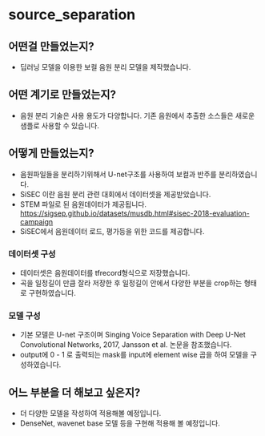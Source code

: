 # source_separation

## 어떤걸 만들었는지?
* 딥러닝 모델을 이용한 보컬 음원 분리 모델을 제작했습니다.

## 어떤 계기로 만들었는지?
* 음원 분리 기술은 사용 용도가 다양합니다. 기존 음원에서 추출한 소스들은 새로운 샘플로 사용할 수 있습니다.

## 어떻게 만들었는지?
* 음원파일들을 분리하기위해서 U-net구조를 사용하여 보컬과 반주를 분리하였습니다.
* SiSEC 이란 음원 분리 관련 대회에서 데이터셋을 제공받았습니다. 
* STEM 파일로 된 음원데이터가 제공됩니다. <https://sigsep.github.io/datasets/musdb.html#sisec-2018-evaluation-campaign>
* SiSEC에서 음원데이터 로드, 평가등을 위한 코드를 제공합니다.

### 데이터셋 구성
* 데이터셋은 음원데이터를 tfrecord형식으로 저장했습니다.
* 곡을 일정길이 만큼 잘라 저장한 후 일정길이 안에서 다양한 부분을 crop하는 형태로 구현하였습니다.

### 모델 구성
* 기본 모델은 U-net 구조이며 Singing Voice Separation with Deep U-Net Convolutional Networks, 2017, Jansson et al. 논문을 참조했습니다. 
* output에 0 - 1 로 출력되는 mask를 input에 element wise 곱을 하여 모델을 구성하였습니다. 

## 어느 부분을 더 해보고 싶은지?
* 더 다양한 모델을 작성하여 적용해볼 예정입니다.
* DenseNet, wavenet base 모델 등을 구현해 적용해 볼 예정입니다. 
